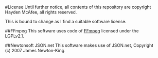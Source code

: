 #License
Until further notice, all contents of this repository are copyright Hayden McAfee, all rights reserved.

This is bound to change as I find a suitable software license.

##FFmpeg
This software uses code of [FFmpeg](http://ffmpeg.org/) licensed under the LGPLv2.1.

##Newtonsoft JSON.net
This software makes use of JSON.net, Copyright (c) 2007 James Newton-King.